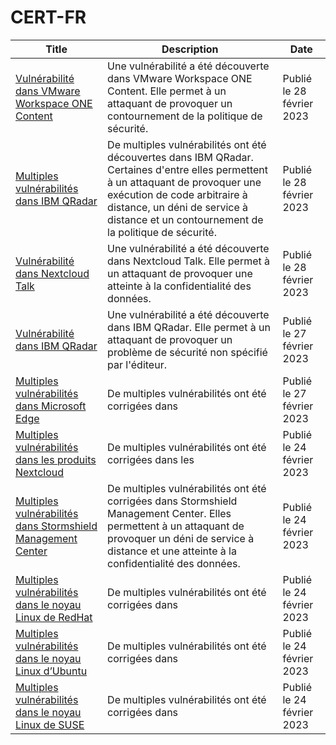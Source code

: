 

# CERT-FR

 |Title|Description|Date|
 |---|---|---|
 |[Vulnérabilité dans VMware Workspace ONE Content](https://www.cert.ssi.gouv.fr/avis/CERTFR-2023-AVI-0175/)|Une vulnérabilité a été découverte dans VMware Workspace ONE Content. Elle permet à un attaquant de provoquer un contournement de la politique de sécurité.|Publié le 28 février 2023|
 |[Multiples vulnérabilités dans IBM QRadar](https://www.cert.ssi.gouv.fr/avis/CERTFR-2023-AVI-0174/)|De multiples vulnérabilités ont été découvertes dans IBM QRadar. Certaines d'entre elles permettent à un attaquant de provoquer une exécution de code arbitraire à distance, un déni de service à distance et un contournement de la politique de sécurité.|Publié le 28 février 2023|
 |[Vulnérabilité dans Nextcloud Talk](https://www.cert.ssi.gouv.fr/avis/CERTFR-2023-AVI-0173/)|Une vulnérabilité a été découverte dans Nextcloud Talk. Elle permet à un attaquant de provoquer une atteinte à la confidentialité des données.|Publié le 28 février 2023|
 |[Vulnérabilité dans IBM QRadar](https://www.cert.ssi.gouv.fr/avis/CERTFR-2023-AVI-0172/)|Une vulnérabilité a été découverte dans IBM QRadar. Elle permet à un attaquant de provoquer un problème de sécurité non spécifié par l'éditeur.|Publié le 27 février 2023|
 |[Multiples vulnérabilités dans Microsoft Edge](https://www.cert.ssi.gouv.fr/avis/CERTFR-2023-AVI-0171/)|De multiples vulnérabilités ont été corrigées dans |Publié le 27 février 2023|
 |[Multiples vulnérabilités dans les produits Nextcloud](https://www.cert.ssi.gouv.fr/avis/CERTFR-2023-AVI-0170/)|De multiples vulnérabilités ont été corrigées dans les |Publié le 24 février 2023|
 |[Multiples vulnérabilités dans Stormshield Management Center](https://www.cert.ssi.gouv.fr/avis/CERTFR-2023-AVI-0169/)|De multiples vulnérabilités ont été corrigées dans Stormshield Management Center. Elles permettent à un attaquant de provoquer un déni de service à distance et une atteinte à la confidentialité des données.|Publié le 24 février 2023|
 |[Multiples vulnérabilités dans le noyau Linux de RedHat](https://www.cert.ssi.gouv.fr/avis/CERTFR-2023-AVI-0168/)|De multiples vulnérabilités ont été corrigées dans |Publié le 24 février 2023|
 |[Multiples vulnérabilités dans le noyau Linux d’Ubuntu](https://www.cert.ssi.gouv.fr/avis/CERTFR-2023-AVI-0167/)|De multiples vulnérabilités ont été corrigées dans |Publié le 24 février 2023|
 |[Multiples vulnérabilités dans le noyau Linux de SUSE](https://www.cert.ssi.gouv.fr/avis/CERTFR-2023-AVI-0166/)|De multiples vulnérabilités ont été corrigées dans |Publié le 24 février 2023|
 